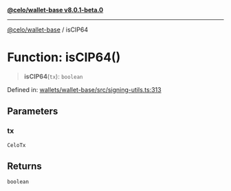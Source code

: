 [**@celo/wallet-base v8.0.1-beta.0**](../README.md)

***

[@celo/wallet-base](../README.md) / isCIP64

# Function: isCIP64()

> **isCIP64**(`tx`): `boolean`

Defined in: [wallets/wallet-base/src/signing-utils.ts:313](https://github.com/celo-org/developer-tooling/blob/master/packages/sdk/wallets/wallet-base/src/signing-utils.ts#L313)

## Parameters

### tx

`CeloTx`

## Returns

`boolean`
